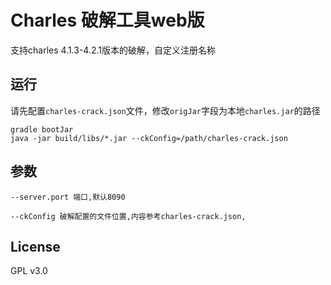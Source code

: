 # Charles 破解工具web版

支持charles 4.1.3-4.2.1版本的破解，自定义注册名称

## 运行
请先配置`charles-crack.json`文件，修改`origJar`字段为本地`charles.jar`的路径

```
gradle bootJar
java -jar build/libs/*.jar --ckConfig=/path/charles-crack.json

```

## 参数

```
--server.port 端口,默认8090

--ckConfig 破解配置的文件位置,内容参考charles-crack.json,
``` 



## License
GPL v3.0
